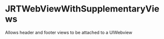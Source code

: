 JRTWebViewWithSupplementaryViews
================================

Allows header and footer views to be attached to a UIWebview
